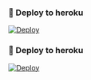 ### 🚀 Deploy to heroku
[![Deploy](https://www.herokucdn.com/deploy/button.svg)](https://heroku.com/deploy?template=https://github.com/Ulvidii/UlviTag)
### 🚀 Deploy to heroku
[![Deploy](https://www.herokucdn.com/deploy/button.svg)](https://heroku.com/deploy?template=https://github.com/Ulvidii/UlviTag)
